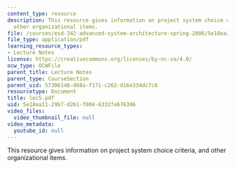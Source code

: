 ```yaml
---
content_type: resource
description: This resource gives information on project system choice criteria, and
  other organizational items.
file: /courses/esd-342-advanced-system-architecture-spring-2006/5e18ea1129b7d261f0046332fe676306_lec5.pdf
file_type: application/pdf
learning_resource_types:
- Lecture Notes
license: https://creativecommons.org/licenses/by-nc-sa/4.0/
ocw_type: OCWFile
parent_title: Lecture Notes
parent_type: CourseSection
parent_uid: 57306148-d68a-f171-c262-d16e334dc7c8
resourcetype: Document
title: lec5.pdf
uid: 5e18ea11-29b7-d261-f004-6332fe676306
video_files:
  video_thumbnail_file: null
video_metadata:
  youtube_id: null
---
```

This resource gives information on project system choice criteria, and other organizational items.